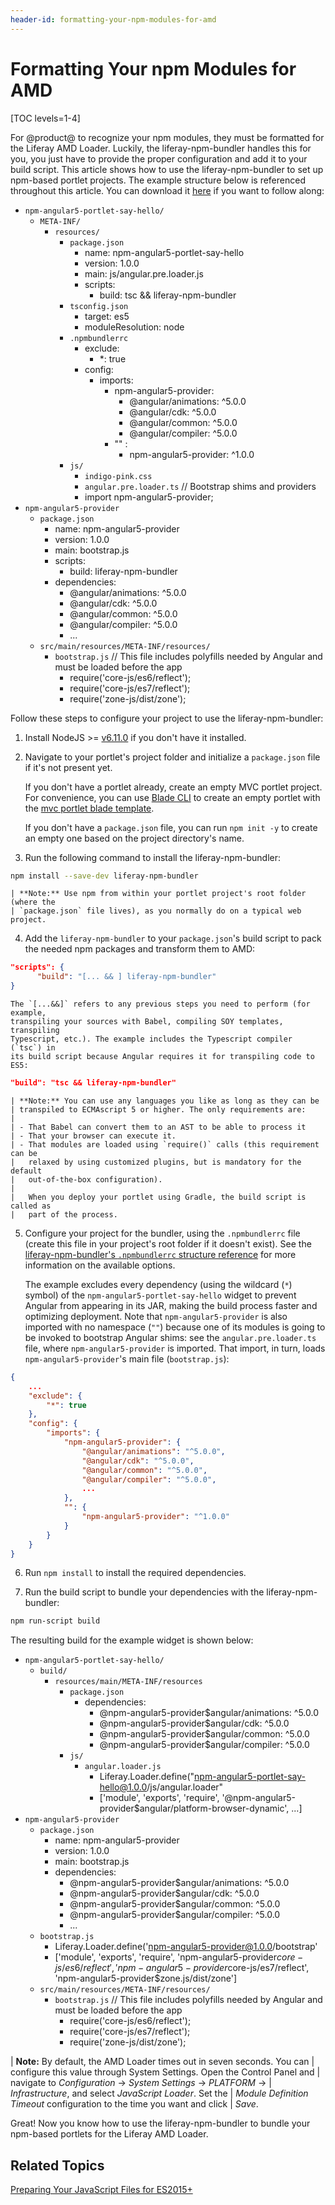 ```yaml
---
header-id: formatting-your-npm-modules-for-amd
---
```


# Formatting Your npm Modules for AMD

[TOC levels=1-4]

For @product@ to recognize your npm modules, they must be formatted for the 
Liferay AMD Loader. Luckily, the liferay-npm-bundler handles this for you, you 
just have to provide the proper configuration and add it to your build script. 
This article shows how to use the liferay-npm-bundler to set up npm-based 
portlet projects. The example structure below is referenced throughout this 
article. You can download it [here](https://github.com/izaera/liferay-npm-bundler-2-example) 
if you want to follow along:

- `npm-angular5-portlet-say-hello/`
    - `META-INF/`
        - `resources/`
            - `package.json`
                - name: npm-angular5-portlet-say-hello
                - version: 1.0.0
                - main: js/angular.pre.loader.js
                - scripts:
                    - build: tsc && liferay-npm-bundler
            - `tsconfig.json`
                - target: es5
                - moduleResolution: node
            - `.npmbundlerrc`
                - exclude: 
                    - \*: true
                - config:
                    - imports:
                        - npm-angular5-provider:
                            - @angular/animations: ^5.0.0
                            - @angular/cdk: ^5.0.0
                            - @angular/common: ^5.0.0
                            - @angular/compiler: ^5.0.0
                        - "" :
                            - npm-angular5-provider: ^1.0.0
            - `js/`
                - `indigo-pink.css`
                - `angular.pre.loader.ts`
                // Bootstrap shims and providers
                - import npm-angular5-provider;
- `npm-angular5-provider`
    - `package.json`
        - name: npm-angular5-provider
        - version: 1.0.0
        - main: bootstrap.js
        - scripts:
            - build: liferay-npm-bundler
        - dependencies:
            - @angular/animations: ^5.0.0
            - @angular/cdk: ^5.0.0
            - @angular/common: ^5.0.0
            - @angular/compiler: ^5.0.0
            - ...
    - `src/main/resources/META-INF/resources/`
        - `bootstrap.js`
            // This file includes polyfills needed by Angular and must be loaded before the app
            - require('core-js/es6/reflect');
            - require('core-js/es7/reflect');
            - require('zone-js/dist/zone');

Follow these steps to configure your project to use the liferay-npm-bundler:

1.  Install NodeJS >= [v6.11.0](http://nodejs.org/dist/v6.11.0/) if you don't 
    have it installed.

2.  Navigate to your portlet's project folder and initialize a `package.json` 
    file if it's not present yet.

    If you don't have a portlet already, create an empty MVC portlet project. 
    For convenience, you can use 
    [Blade CLI](/docs/7-2/reference/-/knowledge_base/r/installing-blade-cli) 
    to create an empty portlet with the [mvc portlet blade template](/docs/7-2/reference/-/knowledge_base/r/using-the-mvc-portlet-template). 

    If you don't have a `package.json` file, you can run `npm init -y` to create 
    an empty one based on the project directory's name. 

3.  Run the following command to install the liferay-npm-bundler:

```bash
npm install --save-dev liferay-npm-bundler
```

    | **Note:** Use npm from within your portlet project's root folder (where the
    | `package.json` file lives), as you normally do on a typical web project.

4.  Add the `liferay-npm-bundler` to your `package.json`'s build script to pack 
    the needed npm packages and transform them to AMD:

```json
"scripts": {
      "build": "[... && ] liferay-npm-bundler"
}
```

    The `[...&&]` refers to any previous steps you need to perform (for example, 
    transpiling your sources with Babel, compiling SOY templates, transpiling 
    Typescript, etc.). The example includes the Typescript compiler (`tsc`) in 
    its build script because Angular requires it for transpiling code to ES5:

```json
"build": "tsc && liferay-npm-bundler" 
```

    | **Note:** You can use any languages you like as long as they can be
    | transpiled to ECMAscript 5 or higher. The only requirements are:
    | 
    | - That Babel can convert them to an AST to be able to process it
    | - That your browser can execute it.
    | - That modules are loaded using `require()` calls (this requirement can be
    |   relaxed by using customized plugins, but is mandatory for the default
    |   out-of-the-box configuration).
    | 
    |   When you deploy your portlet using Gradle, the build script is called as
    |   part of the process.
    
5.  Configure your project for the bundler, using the `.npmbundlerrc` file 
    (create this file in your project's root folder if it doesn't exist). See 
    the [liferay-npm-bundler's `.npmbundlerrc` structure reference](/docs/7-2/reference/-/knowledge_base/r/understanding-the-npmbundlerrcs-structure) 
    for more information on the available options. 
    
    The example excludes every dependency (using the wildcard (`*`) symbol) of 
    the `npm-angular5-portlet-say-hello` widget to prevent Angular from 
    appearing in its JAR, making the build process faster and optimizing 
    deployment. Note that `npm-angular5-provider` is also imported with no 
    namespace (`""`) because one of its modules is going to be invoked to 
    bootstrap Angular shims: see the `angular.pre.loader.ts` file, where 
    `npm-angular5-provider` is imported. That import, in turn, loads 
    `npm-angular5-provider`'s main file (`bootstrap.js`):

```json
{
    ...
    "exclude": {
        "*": true
    },
    "config": {
        "imports": {
            "npm-angular5-provider": {
                "@angular/animations": "^5.0.0",
                "@angular/cdk": "^5.0.0",
                "@angular/common": "^5.0.0",
                "@angular/compiler": "^5.0.0",
                ...
            },
            "": {
                "npm-angular5-provider": "^1.0.0"
            }
        }
    }
}
```

6.  Run `npm install` to install the required dependencies.

7.  Run the build script to bundle your dependencies with the 
    liferay-npm-bundler:

```bash
npm run-script build
```

The resulting build for the example widget is shown below:

- `npm-angular5-portlet-say-hello/`
    - `build/`
        - `resources/main/META-INF/resources`
            - `package.json`
                - dependencies:
                    - @npm-angular5-provider$angular/animations: ^5.0.0
                    - @npm-angular5-provider$angular/cdk: ^5.0.0
                    - @npm-angular5-provider$angular/common: ^5.0.0
                    - @npm-angular5-provider$angular/compiler: ^5.0.0
            - `js/`
                - `angular.loader.js`
                    - Liferay.Loader.define("npm-angular5-portlet-say-hello@1.0.0/js/angular.loader"
                    - ['module', 'exports', 'require', 
                    '@npm-angular5-provider$angular/platform-browser-dynamic',
                    ...]
- `npm-angular5-provider`
    - `package.json`
        - name: npm-angular5-provider
        - version: 1.0.0
        - main: bootstrap.js
        - dependencies:
            - @npm-angular5-provider$angular/animations: ^5.0.0
            - @npm-angular5-provider$angular/cdk: ^5.0.0
            - @npm-angular5-provider$angular/common: ^5.0.0
            - @npm-angular5-provider$angular/compiler: ^5.0.0
            - ...
    - `bootstrap.js`
        - Liferay.Loader.define('npm-angular5-provider@1.0.0/bootstrap'
        - ['module', 'exports', 'require', 
        'npm-angular5-provider$core-js/es6/reflect', 
        'npm-angular5-provider$core-js/es7/reflect', 
        'npm-angular5-provider$zone.js/dist/zone']
    - `src/main/resources/META-INF/resources/`
        - `bootstrap.js`
            // This file includes polyfills needed by Angular and must be loaded before the app
            - require('core-js/es6/reflect');
            - require('core-js/es7/reflect');
            - require('zone-js/dist/zone');

| **Note:** By default, the AMD Loader times out in seven seconds. You can 
| configure this value through System Settings. Open the Control Panel and 
| navigate to *Configuration* &rarr; *System Settings* &rarr; *PLATFORM* &rarr; 
| *Infrastructure*, and select *JavaScript Loader*. Set the 
| *Module Definition Timeout* configuration to the time you want and click 
| *Save*.

Great! Now you know how to use the liferay-npm-bundler to bundle your npm-based 
portlets for the Liferay AMD Loader. 

## Related Topics

[Preparing Your JavaScript Files for ES2015+](/docs/7-2/frameworks/-/knowledge_base/f/using-javascript-in-your-portlets)

